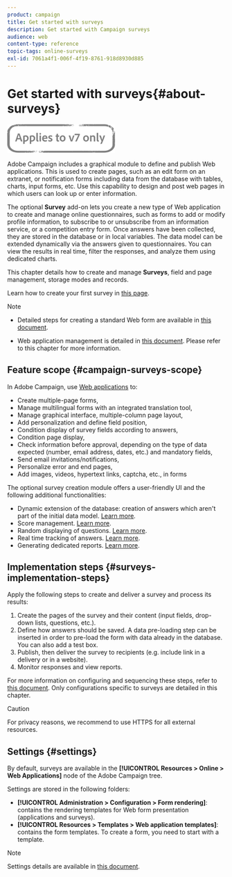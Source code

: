 ```yaml
---
product: campaign
title: Get started with surveys
description: Get started with Campaign surveys
audience: web
content-type: reference
topic-tags: online-surveys
exl-id: 7061a4f1-006f-4f19-8761-918d8930d885
---
```

# Get started with surveys{#about-surveys}

![](../../assets/v7-only.svg)

Adobe Campaign includes a graphical module to define and publish Web applications. This is used to create pages, such as an edit form on an extranet, or notification forms including data from the database with tables, charts, input forms, etc. Use this capability to design and post web pages in which users can look up or enter information.

The optional **Survey** add-on lets you create a new type of Web application to create and manage online questionnaires, such as forms to add or modify profile information, to subscribe to or unsubscribe from an information service, or a competition entry form. Once answers have been collected, they are stored in the database or in local variables. The data model can be extended dynamically via the answers given to questionnaires. You can view the results in real time, filter the responses, and analyze them using dedicated charts.

This chapter details how to create and manage **Surveys**, field and page management, storage modes and records.

Learn how to create your first survey in [this page](getting-started-with-surveys.md).

>[!NOTE]
>
>* Detailed steps for creating a standard Web form are available in [this document](../../web/using/about-web-forms.md).
>
>* Web application management is detailed in [this document](../../web/using/about-web-applications.md). Please refer to this chapter for more information.

## Feature scope {#campaign-surveys-scope}

In Adobe Campaign, use [Web applications](../../web/using/about-web-forms.md) to:

* Create multiple-page forms,
* Manage multilingual forms with an integrated translation tool,
* Manage graphical interface, multiple-column page layout,
* Add personalization and define field position,
* Condition display of survey fields according to answers,
* Condition page display,
* Check information before approval, depending on the type of data expected (number, email address, dates, etc.) and mandatory fields,
* Send email invitations/notifications,
* Personalize error and end pages,
* Add images, videos, hypertext links, captcha, etc., in forms

The optional survey creation module offers a user-friendly UI and the following additional functionalities:

* Dynamic extension of the database: creation of answers which aren't part of the initial data model. [Learn more](../../surveys/using/managing-answers.md#storing-collected-answers).
* Score management. [Learn more](../../surveys/using/managing-answers.md#score-management).
* Random displaying of questions. [Learn more](../../surveys/using/building-a-survey.md#adding-questions).
* Real time tracking of answers. [Learn more](../../surveys/using/publish--track-and-use-collected-data.md#response-tracking).
* Generating dedicated reports. [Learn more](../../surveys/using/publish--track-and-use-collected-data.md#reports-on-surveys).


## Implementation steps {#surveys-implementation-steps}

Apply the following steps to create and deliver a survey and process its results:

1. Create the pages of the survey and their content (input fields, drop-down lists, questions, etc.). 
1. Define how answers should be saved. A data pre-loading step can be inserted in order to pre-load the form with data already in the database. You can also add a test box.
1. Publish, then deliver the survey to recipients (e.g. include link in a delivery or in a website).
1. Monitor responses and view reports.

For more information on configuring and sequencing these steps, refer to [this document](../../web/using/about-web-forms.md). Only configurations specific to surveys are detailed in this chapter.

>[!CAUTION]
>
>For privacy reasons, we recommend to use HTTPS for all external resources.

## Settings {#settings}

By default, surveys are available in the **[!UICONTROL Resources > Online > Web Applications]** node of the Adobe Campaign tree. 

Settings are stored in the following folders:

* **[!UICONTROL Administration > Configuration > Form rendering]**: contains the rendering templates for Web form presentation (applications and surveys). 
* **[!UICONTROL Resources > Templates > Web application templates]**: contains the form templates. To create a form, you need to start with a template.

>[!NOTE]
>
>Settings details are available in [this document](../../web/using/about-web-forms.md).
